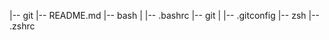 |-- git
    |-- README.md
    |-- bash
    |   |-- .bashrc
    |-- git
    |   |-- .gitconfig
    |-- zsh
        |-- .zshrc
